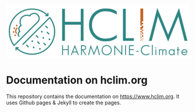 ![HCLIM logo](logos/DMI_HCLIMlogo_Colours.png)
# Documentation on hclim.org
This repository contains the documentation on https://www.hclim.org. It uses Github pages & Jekyll to create the pages.
